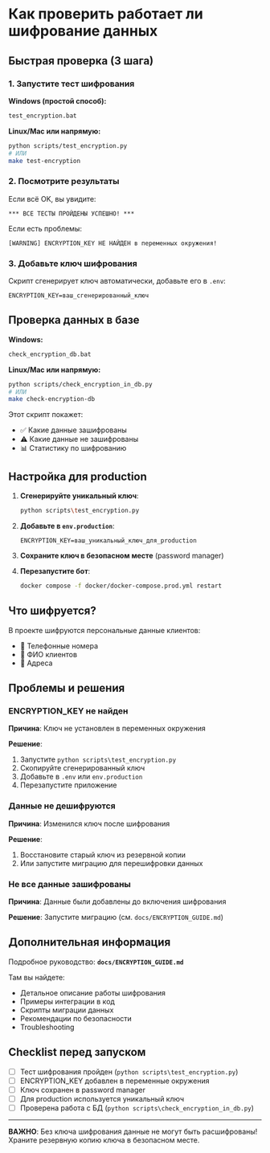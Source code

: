 # Как проверить работает ли шифрование данных

## Быстрая проверка (3 шага)

### 1. Запустите тест шифрования

**Windows (простой способ):**
```bash
test_encryption.bat
```

**Linux/Mac или напрямую:**
```bash
python scripts/test_encryption.py
# ИЛИ
make test-encryption
```

### 2. Посмотрите результаты

Если всё OK, вы увидите:
```
*** ВСЕ ТЕСТЫ ПРОЙДЕНЫ УСПЕШНО! ***
```

Если есть проблемы:
```
[WARNING] ENCRYPTION_KEY НЕ НАЙДЕН в переменных окружения!
```

### 3. Добавьте ключ шифрования

Скрипт сгенерирует ключ автоматически, добавьте его в `.env`:

```env
ENCRYPTION_KEY=ваш_сгенерированный_ключ
```

## Проверка данных в базе

**Windows:**
```bash
check_encryption_db.bat
```

**Linux/Mac или напрямую:**
```bash
python scripts/check_encryption_in_db.py
# ИЛИ
make check-encryption-db
```

Этот скрипт покажет:
- ✅ Какие данные зашифрованы
- ⚠️ Какие данные не зашифрованы
- 📊 Статистику по шифрованию

## Настройка для production

1. **Сгенерируйте уникальный ключ**:
   ```bash
   python scripts\test_encryption.py
   ```

2. **Добавьте в `env.production`**:
   ```env
   ENCRYPTION_KEY=ваш_уникальный_ключ_для_production
   ```

3. **Сохраните ключ в безопасном месте** (password manager)

4. **Перезапустите бот**:
   ```bash
   docker compose -f docker/docker-compose.prod.yml restart
   ```

## Что шифруется?

В проекте шифруются персональные данные клиентов:
- 📱 Телефонные номера
- 👤 ФИО клиентов  
- 📍 Адреса

## Проблемы и решения

### ENCRYPTION_KEY не найден

**Причина**: Ключ не установлен в переменных окружения

**Решение**: 
1. Запустите `python scripts\test_encryption.py`
2. Скопируйте сгенерированный ключ
3. Добавьте в `.env` или `env.production`
4. Перезапустите приложение

### Данные не дешифруются

**Причина**: Изменился ключ после шифрования

**Решение**:
1. Восстановите старый ключ из резервной копии
2. Или запустите миграцию для перешифровки данных

### Не все данные зашифрованы

**Причина**: Данные были добавлены до включения шифрования

**Решение**: Запустите миграцию (см. `docs/ENCRYPTION_GUIDE.md`)

## Дополнительная информация

Подробное руководство: **`docs/ENCRYPTION_GUIDE.md`**

Там вы найдете:
- Детальное описание работы шифрования
- Примеры интеграции в код
- Скрипты миграции данных
- Рекомендации по безопасности
- Troubleshooting

## Checklist перед запуском

- [ ] Тест шифрования пройден (`python scripts\test_encryption.py`)
- [ ] ENCRYPTION_KEY добавлен в переменные окружения
- [ ] Ключ сохранен в password manager
- [ ] Для production используется уникальный ключ
- [ ] Проверена работа с БД (`python scripts\check_encryption_in_db.py`)

---

**ВАЖНО**: Без ключа шифрования данные не могут быть расшифрованы! 
Храните резервную копию ключа в безопасном месте.

